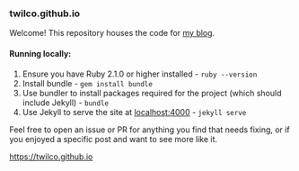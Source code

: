 ### twilco.github.io

Welcome!  This repository houses the code for [my blog](https://twilco.github.io).

#### Running locally:

1. Ensure you have Ruby 2.1.0 or higher installed - `ruby --version`
2. Install bundle - `gem install bundle`
3. Use bundler to install packages required for the project (which should include Jekyll) - `bundle`
4. Use Jekyll to serve the site at [localhost:4000](http://localhost:4000) - `jekyll serve`

Feel free to open an issue or PR for anything you find that needs fixing, or if you enjoyed a specific post and want to see more like it.

<https://twilco.github.io>
